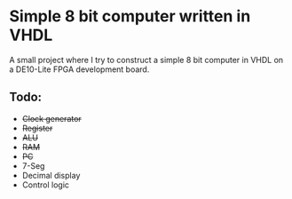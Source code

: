 # Simple 8 bit computer written in VHDL

A small project where I try to construct a simple 8 bit computer in VHDL on a DE10-Lite FPGA development board.

## Todo:
 * ~~Clock generator~~
 * ~~Register~~
 * ~~ALU~~
 * ~~RAM~~
 * ~~PC~~
 * 7-Seg
 * Decimal display
 * Control logic
